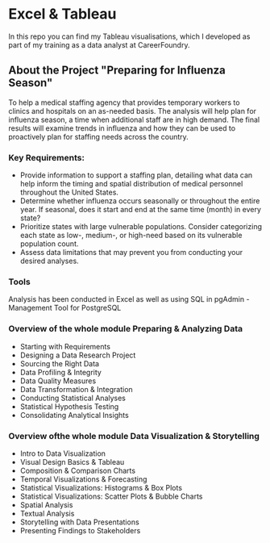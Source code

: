 # Excel & Tableau
In this repo you can find my Tableau visualisations, which I developed as part of my training as a data analyst at CareerFoundry.

## About the Project "Preparing for Influenza Season"
To help a medical staffing agency that provides temporary workers to clinics and hospitals on an as-needed basis. The analysis will help plan for influenza season, a time when additional staff are in high demand. The final results will examine trends in influenza and how they can be used to proactively plan for staffing needs across the country.

### Key Requirements: 

* Provide information to support a staffing plan, detailing what data can help inform the timing and spatial distribution of medical personnel throughout the United States.
* Determine whether influenza occurs seasonally or throughout the entire year. If seasonal, does it start and end at the same time (month) in every state?
* Prioritize states with large vulnerable populations. Consider categorizing each state as low-, medium-, or high-need based on its vulnerable population count.
* Assess data limitations that may prevent you from conducting your desired analyses.

### Tools
Analysis has been conducted in Excel as well as using SQL in pgAdmin - Management Tool for PostgreSQL

### Overview of the whole module Preparing & Analyzing Data

* Starting with Requirements
* Designing a Data Research Project
* Sourcing the Right Data
* Data Profiling & Integrity
* Data Quality Measures
* Data Transformation & Integration
* Conducting Statistical Analyses
* Statistical Hypothesis Testing
* Consolidating Analytical Insights

### Overview ofthe whole module Data Visualization & Storytelling

* Intro to Data Visualization
* Visual Design Basics & Tableau
* Composition & Comparison Charts
* Temporal Visualizations & Forecasting
* Statistical Visualizations: Histograms & Box Plots
* Statistical Visualizations: Scatter Plots & Bubble Charts
* Spatial Analysis
* Textual Analysis
* Storytelling with Data Presentations
* Presenting Findings to Stakeholders

